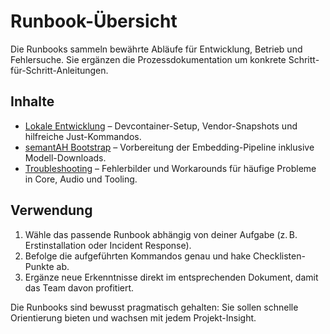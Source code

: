 # Runbook-Übersicht

Die Runbooks sammeln bewährte Abläufe für Entwicklung, Betrieb und Fehlersuche. Sie ergänzen die Prozessdokumentation um
konkrete Schritt-für-Schritt-Anleitungen.

## Inhalte

- [Lokale Entwicklung](local-dev.md) – Devcontainer-Setup, Vendor-Snapshots und hilfreiche Just-Kommandos.
- [semantAH Bootstrap](semantah_local.md) – Vorbereitung der Embedding-Pipeline inklusive Modell-Downloads.
- [Troubleshooting](troubleshooting.md) – Fehlerbilder und Workarounds für häufige Probleme in Core, Audio und Tooling.

## Verwendung

1. Wähle das passende Runbook abhängig von deiner Aufgabe (z. B. Erstinstallation oder Incident Response).
2. Befolge die aufgeführten Kommandos genau und hake Checklisten-Punkte ab.
3. Ergänze neue Erkenntnisse direkt im entsprechenden Dokument, damit das Team davon profitiert.

Die Runbooks sind bewusst pragmatisch gehalten: Sie sollen schnelle Orientierung bieten und wachsen mit jedem Projekt-Insight.
